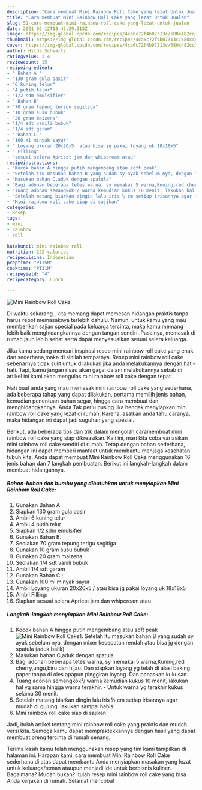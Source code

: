 ```yaml
---
description: "Cara membuat Mini Rainbow Roll Cake yang lezat Untuk Jualan"
title: "Cara membuat Mini Rainbow Roll Cake yang lezat Untuk Jualan"
slug: 51-cara-membuat-mini-rainbow-roll-cake-yang-lezat-untuk-jualan
date: 2021-06-12T18:45:29.115Z
image: https://img-global.cpcdn.com/recipes/4ca6c72f4b07313c/680x482cq70/mini-rainbow-roll-cake-foto-resep-utama.jpg
thumbnail: https://img-global.cpcdn.com/recipes/4ca6c72f4b07313c/680x482cq70/mini-rainbow-roll-cake-foto-resep-utama.jpg
cover: https://img-global.cpcdn.com/recipes/4ca6c72f4b07313c/680x482cq70/mini-rainbow-roll-cake-foto-resep-utama.jpg
author: Hilda Schwartz
ratingvalue: 3.4
reviewcount: 15
recipeingredient:
- " Bahan A "
- "130 gram gula pasir"
- "6 kuning telur"
- "4 putih telur"
- "1/2 sdm emulsifier"
- " Bahan B"
- "70 gram tepung terigu segitiga"
- "10 gram susu bubuk"
- "20 gram maizena"
- "1/4 sdt vanili bubuk"
- "1/4 sdt garam"
- " Bahan C "
- "100 ml minyak sayur"
- " Loyang ukuran 20x20x5  atau bisa jg pakai loyang uk 18x18x5"
- " Filling"
- "sesuai selera Apricot jam dan whipcream atau"
recipeinstructions:
- "Kocok bahan A hingga putih mengembang atau soft peak"
- "Setelah itu masukan bahan B yang sudah sy ayak sebelum nya, dengan mixer kecepatan rendah atau bisa jg dengan spatula (aduk balik)"
- "Masukan bahan C,aduk dengan spatula"
- "Bagi adonan beberapa tetes warna, sy memakai 5 warna,Kuning,red cherry,ungu,biru dan hijau. Dan siapkan loyang yg telah di alasi baking paper tanpa di oles apapun pinggiran loyang. Dan panaskan kukusan."
- "Tuang adonan semangkok²/ warna kemudian kukus 10 menit, lakukan hal yg sama hingga warna terakhir. Untuk warna yg terakhir kukus selama 30 menit."
- "Setelah matang biarkan dingin lalu iris ½ cm setiap irisannya agar mudah di gulung, lakukan sampai habis."
- "Mini rainbow roll cake siap di sajikan"
categories:
- Resep
tags:
- mini
- rainbow
- roll

katakunci: mini rainbow roll 
nutrition: 222 calories
recipecuisine: Indonesian
preptime: "PT15M"
cooktime: "PT31M"
recipeyield: "4"
recipecategory: Lunch

---
```



![Mini Rainbow Roll Cake](https://img-global.cpcdn.com/recipes/4ca6c72f4b07313c/680x482cq70/mini-rainbow-roll-cake-foto-resep-utama.jpg)

Di waktu  sekarang , kita memang dapat memesan hidangan praktis tanpa harus repot memasaknya terlebih dahulu. Namun, untuk kamu yang mau memberikan sajian special pada keluarga tercinta, maka kamu memang lebih baik menghidangkannya dengan tangan sendiri. Pasalnya, memasak di rumah jauh lebih sehat serta dapat menyesuaikan sesuai selera keluarga.

Jika kamu sedang mencari inspirasi resep mini rainbow roll cake yang enak dan sederhana,maka di sinilah tempatnya. Resep mini rainbow roll cake  sebenarnya tidak sulit untuk dilakukan jika anda melakukannya dengan hati-hati. Tapi, kamu jangan risau akan gagal dalam melakukannya 
sebab di artikel ini kami akan mengulas mini rainbow roll cake dengan tepat.  



Nah buat anda yang mau memasak mini rainbow roll cake yang sederhana, ada beberapa tahap yang dapat dilakukan, pertama memilih jenis bahan, kemudian penentuan bahan segar, hingga cara membuat dan menghidangkannya. Anda Tak perlu pusing jika hendak menyiapkan mini rainbow roll cake yang lezat di rumah. Karena, asalkan anda  tahu caranya, maka hidangan ini dapat jadi suguhan yang spesial.

Berikut, ada beberapa tips dan trik dalam mengolah caramembuat mini rainbow roll cake yang siap dikreasikan. Kali ini, mari kita coba variasikan mini rainbow roll cake sendiri di rumah. Tetap dengan bahan sederhana, hidangan ini dapat memberi manfaat untuk membantu menjaga kesehatan tubuh kita. Anda dapat membuat Mini Rainbow Roll Cake menggunakan 16 jenis bahan dan 7 langkah pembuatan. Berikut ini langkah-langkah dalam membuat hidangannya.

<!--inarticleads1-->

##### Bahan-bahan dan bumbu yang dibutuhkan untuk menyiapkan Mini Rainbow Roll Cake:

1. Gunakan  Bahan A :
1. Siapkan 130 gram gula pasir
1. Ambil 6 kuning telur
1. Ambil 4 putih telur
1. Siapkan 1/2 sdm emulsifier
1. Gunakan  Bahan B:
1. Sediakan 70 gram tepung terigu segitiga
1. Gunakan 10 gram susu bubuk
1. Gunakan 20 gram maizena
1. Sediakan 1/4 sdt vanili bubuk
1. Ambil 1/4 sdt garam
1. Gunakan  Bahan C :
1. Gunakan 100 ml minyak sayur
1. Ambil  Loyang ukuran 20x20x5 / atau bisa jg pakai loyang uk 18x18x5
1. Ambil  Filling:
1. Siapkan sesuai selera Apricot jam dan whipcream atau




<!--inarticleads2-->

##### Langkah-langkah menyiapkan Mini Rainbow Roll Cake:

1. Kocok bahan A hingga putih mengembang atau soft peak
<img src="//assets-global.cpcdn.com/assets/icons/button_play-2c75c40dde080a61004c1f40b05d8f140eaff45d7e9e6481dc71c63d2e7c4909.png" alt="Mini Rainbow Roll Cake">1. Setelah itu masukan bahan B yang sudah sy ayak sebelum nya, dengan mixer kecepatan rendah atau bisa jg dengan spatula (aduk balik)
1. Masukan bahan C,aduk dengan spatula
1. Bagi adonan beberapa tetes warna, sy memakai 5 warna,Kuning,red cherry,ungu,biru dan hijau. Dan siapkan loyang yg telah di alasi baking paper tanpa di oles apapun pinggiran loyang. Dan panaskan kukusan.
1. Tuang adonan semangkok²/ warna kemudian kukus 10 menit, lakukan hal yg sama hingga warna terakhir. - Untuk warna yg terakhir kukus selama 30 menit.
1. Setelah matang biarkan dingin lalu iris ½ cm setiap irisannya agar mudah di gulung, lakukan sampai habis.
1. Mini rainbow roll cake siap di sajikan




Jadi, itulah artikel tentang  mini rainbow roll cake  yang praktis dan mudah versi kita. Semoga kamu dapat mempraktekkannya dengan hasil yang dapat membuat oreng tercinta di rumah senang. 

Terima kasih kamu telah menggunakan resep yang tim kami tampilkan di halaman ini. Harapan kami, cara membuat  Mini Rainbow Roll Cake sederhana di atas dapat membantu Anda menyiapkan masakan yang lezat untuk keluarga/teman ataupun menjadi ide untuk berbisnis kuliner. Bagaimana? Mudah bukan? Itulah resep mini rainbow roll cake yang bisa Anda kerjakan di rumah. Selamat mencoba!

